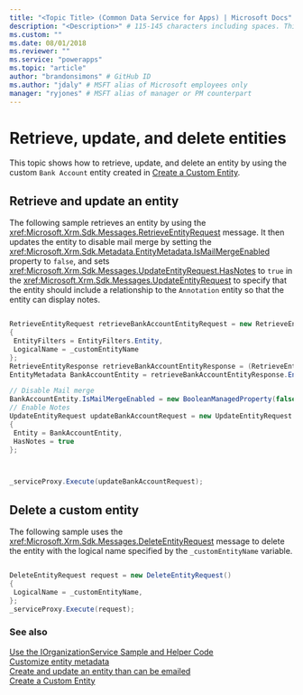 ```yaml
---
title: "<Topic Title> (Common Data Service for Apps) | Microsoft Docs" # Intent and product brand in a unique string of 43-59 chars including spaces
description: "<Description>" # 115-145 characters including spaces. This abstract displays in the search result.
ms.custom: ""
ms.date: 08/01/2018
ms.reviewer: ""
ms.service: "powerapps"
ms.topic: "article"
author: "brandonsimons" # GitHub ID
ms.author: "jdaly" # MSFT alias of Microsoft employees only
manager: "ryjones" # MSFT alias of manager or PM counterpart
---
```

# Retrieve, update, and delete entities

This topic shows how to retrieve, update, and delete an entity by using the custom `Bank Account` entity created in [Create a Custom Entity](create-custom-entity.md).  
  
<a name="BKMK_RetrieveAndUpdateEntity"></a>  
 
## Retrieve and update an entity  

 The following sample retrieves an entity by using the <xref:Microsoft.Xrm.Sdk.Messages.RetrieveEntityRequest> message. It then updates the entity to disable mail merge by setting the <xref:Microsoft.Xrm.Sdk.Metadata.EntityMetadata.IsMailMergeEnabled> property to `false`, and sets <xref:Microsoft.Xrm.Sdk.Messages.UpdateEntityRequest.HasNotes> to `true` in the <xref:Microsoft.Xrm.Sdk.Messages.UpdateEntityRequest> to specify that the entity should include a relationship to the `Annotation` entity so that the entity can display notes.  
  
```csharp

RetrieveEntityRequest retrieveBankAccountEntityRequest = new RetrieveEntityRequest
{
 EntityFilters = EntityFilters.Entity,
 LogicalName = _customEntityName
};
RetrieveEntityResponse retrieveBankAccountEntityResponse = (RetrieveEntityResponse)_serviceProxy.Execute(retrieveBankAccountEntityRequest);
EntityMetadata BankAccountEntity = retrieveBankAccountEntityResponse.EntityMetadata;

// Disable Mail merge
BankAccountEntity.IsMailMergeEnabled = new BooleanManagedProperty(false);
// Enable Notes
UpdateEntityRequest updateBankAccountRequest = new UpdateEntityRequest
{
 Entity = BankAccountEntity,
 HasNotes = true
};



_serviceProxy.Execute(updateBankAccountRequest);
```
  
<a name="BKMK_DeleteCustomEntity"></a>   

## Delete a custom entity  

The following sample uses the <xref:Microsoft.Xrm.Sdk.Messages.DeleteEntityRequest> message to delete the entity with the logical name specified by the `_customEntityName` variable.  
  
```csharp

DeleteEntityRequest request = new DeleteEntityRequest()
{
 LogicalName = _customEntityName,
};
_serviceProxy.Execute(request);
```
  
### See also  
 [Use the IOrganizationService Sample and Helper Code](use-sample-helper-code.md)   
 [Customize entity metadata](../customize-entity-metadata.md)   
 [Create and update an entity than can be emailed](create-update-entity-emailed.md)   
 [Create a Custom Entity](create-custom-entity.md)
